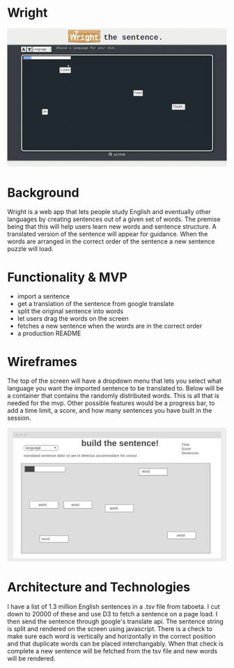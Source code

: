 # Wright

![](./src/images/wright.gif)

# Background

Wright is a web app that lets people study English and eventually other languages by creating sentences out of a given set of words. The premise being that this will help users learn new words and sentence structure. A translated version of the sentence will appear for guidance.  When the words are arranged in the correct order of the sentence a new sentence puzzle will load. 

# Functionality & MVP

- import a sentence
- get a translation of the sentence from google translate
- split the original sentence into words
- let users drag the words on the screen
- fetches a new sentence when the words are in the correct order
- a production README

# Wireframes

The top of the screen will have a dropdown menu that lets you select what language you want the imported sentence to be translated to. Below will be a container that contains the randomly distributed words. This is all that is needed for the mvp. Other possible features would be a progress bar, to add a time limit, a score, and how many sentences you have built in the session. 

![](wireframe.png)

# Architecture and Technologies

I have a list of 1.3 million English sentences in a .tsv file from taboeta. I cut down to 20000 of these and use D3 to fetch a sentence on a page load. I then send the sentence through google's translate api. The sentence string is split and rendered on the screen using javascript. There is a check to make sure each word is vertically and horizontally in the correct position and that duplicate words can be placed interchangably. When that check is complete a new sentence will be fetched from the tsv file and new words will be rendered.

